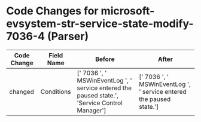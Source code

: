 # Code Changes for microsoft-evsystem-str-service-state-modify-7036-4 (Parser)

| Code Change | Field Name | Before | After |
|-------------|------------|--------|-------|
| changed | Conditions | [' 7036 ', ' MSWinEventLog ', ' service entered the paused state.', 'Service Control Manager'] | [' 7036 ', ' MSWinEventLog ', ' service entered the paused state.'] |
